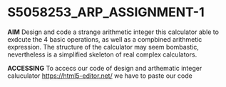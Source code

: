 # S5058253_ARP_ASSIGNMENT-1

**AIM**
Design and code a strange arithmetic integer this calculator able to exdcute the 4 basic operations, as well as a compbined arithmetic expression.
The structure of the calculator may seem bombastic, nevertheless is a simplified skeleton of real complex calculators.

**ACCESSING**
To accecs our code of design and arthematic integer caluculator
https://html5-editor.net/
we have to paste our code 
